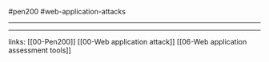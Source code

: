 #pen200 #web-application-attacks 

---











---
links:
[[00-Pen200]]
[[00-Web application attack]]
[[06-Web application assessment tools]]
